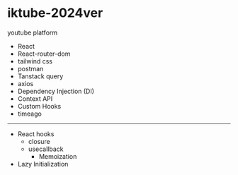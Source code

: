 # iktube-2024ver

youtube platform

- React
- React-router-dom
- tailwind css
- postman
- Tanstack query
- axios
- Dependency Injection (DI)
- Context API
- Custom Hooks
- timeago

---

- React hooks
  - closure
  - usecallback
    - Memoization
- Lazy Initialization
